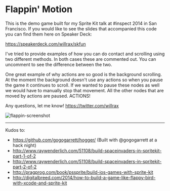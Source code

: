 # Flappin' Motion

This is the demo game built for my Sprite Kit talk at #inspect 2014 in San Francisco. If you would like to see the slides that accompanied this code you can find them here on Speaker Deck:

https://speakerdeck.com/willrax/skfun

I've tried to provide examples of how you can do contact and scrolling using two different methods. In both cases these are commented out. You can uncomment to see the difference between the two.

One great example of why actions are so good is the background scrolling. At the moment the background doesn't use any actions so when you pause the game it continues to scroll. If we wanted to pause these nodes as well we would have to manually stop that movement. All the other nodes that are moved by actions are paused. ACTIONS!

Any questions, let me know! https://twitter.com/willrax

![flappin-screenshot](http://cl.ly/Vq0E/Screen%20Shot%202014-05-30%20at%209.20.22%20pm.png)

---

Kudos to:

- https://github.com/gogogarrett/hogger/ (Built with @gogogarrett at a hack night)
- http://www.raywenderlich.com/51108/build-spaceinvaders-in-spritekit-part-1-of-2
- http://www.raywenderlich.com/51108/build-spaceinvaders-in-spritekit-part-2-of-2
- http://pragprog.com/book/pssprite/build-ios-games-with-sprite-kit
- http://digitalbreed.com/2014/how-to-build-a-game-like-flappy-bird-with-xcode-and-sprite-kit
